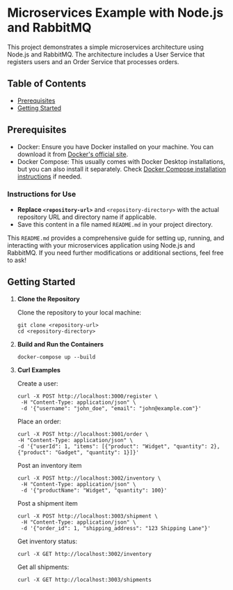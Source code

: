 # Microservices Example with Node.js and RabbitMQ

This project demonstrates a simple microservices architecture using Node.js and RabbitMQ. The architecture includes a User Service that registers users and an Order Service that processes orders.

## Table of Contents

- [Prerequisites](#prerequisites)
- [Getting Started](#getting-started)

## Prerequisites

- Docker: Ensure you have Docker installed on your machine. You can download it from [Docker's official site](https://www.docker.com/get-started).
- Docker Compose: This usually comes with Docker Desktop installations, but you can also install it separately. Check [Docker Compose installation instructions](https://docs.docker.com/compose/install/) if needed.

### Instructions for Use

- **Replace `<repository-url>`** and `<repository-directory>` with the actual repository URL and directory name if applicable.
- Save this content in a file named `README.md` in your project directory.

This `README.md` provides a comprehensive guide for setting up, running, and interacting with your microservices application using Node.js and RabbitMQ. If you need further modifications or additional sections, feel free to ask!

## Getting Started

1.  **Clone the Repository**

    Clone the repository to your local machine:

    ```
    git clone <repository-url>
    cd <repository-directory>
    ```

2.  **Build and Run the Containers**

    ```
    docker-compose up --build
    ```

3.  **Curl Examples**

    Create a user:

    ```
    curl -X POST http://localhost:3000/register \
     -H "Content-Type: application/json" \
     -d '{"username": "john_doe", "email": "john@example.com"}'
    ```

    Place an order:

    ```
    curl -X POST http://localhost:3001/order \
    -H "Content-Type: application/json" \
    -d '{"userId": 1, "items": [{"product": "Widget", "quantity": 2}, {"product": "Gadget", "quantity": 1}]}'
    ```

    Post an inventory item

    ```
    curl -X POST http://localhost:3002/inventory \
     -H "Content-Type: application/json" \
     -d '{"productName": "Widget", "quantity": 100}'
    ```

    Post a shipment item

    ```
    curl -X POST http://localhost:3003/shipment \
     -H "Content-Type: application/json" \
     -d '{"order_id": 1, "shipping_address": "123 Shipping Lane"}'
    ```

    Get inventory status:

    ```
    curl -X GET http://localhost:3002/inventory
    ```

    Get all shipments:

    ```
    curl -X GET http://localhost:3003/shipments
    ```

